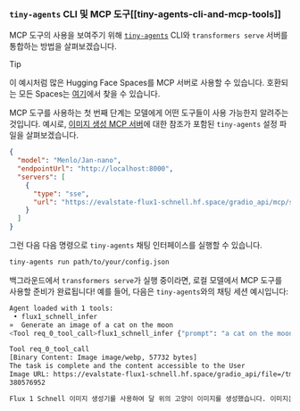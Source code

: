### `tiny-agents` CLI 및 MCP 도구[[tiny-agents-cli-and-mcp-tools]]

MCP 도구의 사용을 보여주기 위해 [`tiny-agents`](https://huggingface.co/blog/python-tiny-agents) CLI와 `transformers serve` 서버를 통합하는 방법을 살펴보겠습니다.

> [!TIP]
> 이 예시처럼 많은 Hugging Face Spaces를 MCP 서버로 사용할 수 있습니다. 호환되는 모든 Spaces는 [여기](https://huggingface.co/spaces?filter=mcp-server)에서 찾을 수 있습니다.

MCP 도구를 사용하는 첫 번째 단계는 모델에게 어떤 도구들이 사용 가능한지 알려주는 것입니다. 예시로, [이미지 생성 MCP 서버](https://evalstate-flux1-schnell.hf.space/)에 대한 참조가 포함된 `tiny-agents` 설정 파일을 살펴보겠습니다.

```json
{
  "model": "Menlo/Jan-nano",
  "endpointUrl": "http://localhost:8000",
  "servers": [
    {
      "type": "sse",
      "url": "https://evalstate-flux1-schnell.hf.space/gradio_api/mcp/sse"
    }
  ]
}
```

그런 다음 다음 명령으로 `tiny-agents` 채팅 인터페이스를 실행할 수 있습니다.

```bash
tiny-agents run path/to/your/config.json
```

백그라운드에서 `transformers serve`가 실행 중이라면, 로컬 모델에서 MCP 도구를 사용할 준비가 완료됩니다! 예를 들어, 다음은 `tiny-agents`와의 채팅 세션 예시입니다:

```bash
Agent loaded with 1 tools:
 • flux1_schnell_infer
»  Generate an image of a cat on the moon
<Tool req_0_tool_call>flux1_schnell_infer {"prompt": "a cat on the moon", "seed": 42, "randomize_seed": true, "width": 1024, "height": 1024, "num_inference_steps": 4}

Tool req_0_tool_call
[Binary Content: Image image/webp, 57732 bytes]
The task is complete and the content accessible to the User
Image URL: https://evalstate-flux1-schnell.hf.space/gradio_api/file=/tmp/gradio/3dbddc0e53b5a865ed56a4e3dbdd30f3f61cf3b8aabf1b456f43e5241bd968b8/image.webp
380576952

Flux 1 Schnell 이미지 생성기를 사용하여 달 위의 고양이 이미지를 생성했습니다. 이미지는 1024x1024 픽셀이며 4번의 추론 단계로 생성되었습니다. 변경 사항이 필요하거나 추가 도움이 필요하시면 알려주세요!
```
